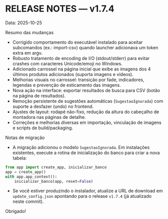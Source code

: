 # RELEASE NOTES — v1.7.4

Data: 2025-10-25

Resumo das mudanças

- Corrigido comportamento do executável instalado para aceitar subcomandos (ex.: import-csv) quando launcher adicionava um token extra em argv.
- Robusto tratamento de encoding de I/O (stdout/stderr) para evitar crashes com caracteres Unicode/emoji no Windows.
- Adicionado carrossel na página inicial que exibe as imagens dos 4 últimos produtos adicionados (suporta imagens e vídeos).
- Melhorias visuais no carrossel: transição por fade, indicadores, legendas e prevenção de esticamento das imagens.
- Nova ação na interface: exportar resultados de busca para CSV (botão na página de resultados).
- Remoção persistente de sugestões automáticas (`SugestaoIgnorada`) com suporte a desfazer (undo) no frontend.
- Ajustes de layout: rodapé não-fixo, redução da altura do cabeçalho de montadora nas páginas de detalhe.
- Correções e melhorias diversas em importação, vinculação de imagens e scripts de build/packaging.

Notas de migração

- A migração adicionou o modelo `SugestaoIgnorada`. Em instalações existentes, execute a rotina de inicialização do banco para criar a nova tabela:

```python
from app import create_app, inicializar_banco
app = create_app()
with app.app_context():
    inicializar_banco(app, reset=False)
```

- Se você estiver produzindo o instalador, atualize a URL de download em `update_config.json` apontando para o release `v1.7.4` (já atualizado neste commit).

Obrigado!
